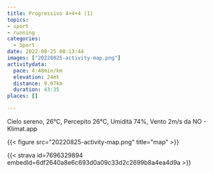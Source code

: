 ```yaml
---
title: Progressivo 4+4+4 (1)
topics:
- sport
- running
categories:
  - Sport
date: 2022-08-25 08:13:44
images: ["20220825-activity-map.png"]
activitydata:
  pace: 4:48min/km
  elevation: 24mt
  distance: 9.07km
  duration: 43:35
places: []

---
```


Cielo sereno, 26°C, Percepito 26°C, Umidità 74%, Vento 2m/s da NO - Klimat.app

<!--more-->




{{< figure src="20220825-activity-map.png" title="map" >}}


{{< strava id=7696329894 embedId=6df2640a8e6c693d0a09c33d2c2699b8a4ea4d9a >}}

